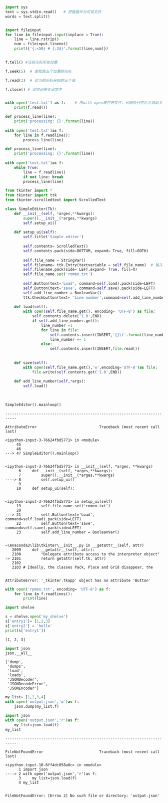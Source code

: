 

```python
import sys
text = sys.stdin.read()   # 把键盘作为可读文件
words = text.split()


import fileinput
for line in fileinput.input(inplace = True):
    line = line.rstrip()
    num = fileinput.lineno()
    print({'{:<50} # {:2d}'.format(line,num)})
    
```


```python
f.tell() #当前光标所在位置
```


```python
f.seek(5)  # 查找第五个位置的光标
```


```python
f.read(3)  # 读当前光标开始的三个值
```


```python
f.close() # 读完记得关闭文件
```


```python

```


```python
with open('test.txt') as f:    # 用with open来打开文件，代码执行完后会自动关闭，无需担心，现在都在用with open来打开文件的
    print(f.read())
```


```python
def process_line(line):
    print('processing: {}'.format(line))
    
with open('test.txt')as f:
    for line in f.readline():
        process_line(line)
```


```python
def process_line(line):
    print('processing: {}'.format(line))
    
with open('test.txt')as f:
    while True:
        line = f.readline()
        if not line: break
        process_line(line)

```


```python
from tkinter import *
from tkinter import ttk
from tkinter.scrolledtext import ScrolledText

class SimpleEditor(Tk):
    def __init__(self, *arges,**kwargs):
        super().__init__(*arges,**kwargs)
        self.setup_ui()
        
    def setup_ui(self):
        self.title('Simple editor')
        
        self.contents= ScrolledText()
        self.contents.pack(side=BOTTOM, expand= True, fill=BOTH)
        
        self.file_name = StringVar()
        self.filename= ttk.Entry(textvariable = self.file_name)  # 输入控件，绑定输入的file_name
        self.filename.pack(side= LEFT,expand= True, fill=X)
        self.file_name.set('romeo.txt')
        
        self.Button(text='Load', command=self.load).pack(side=LEFT)
        self.Button(text='save', command=self.save).pack(side=LEFT)
        self.add_line_number = BooleanVar()
        ttk.Checkbutton(text= 'Line number',command=self.add_line_number,variable=self.add_line_number).pack(side=LEFT)
        
    def load(self):
        with open(self.file_name.get(), encoding= 'UTF-8') as file:
            self.contents.delete('1.0',END)
            if self.add_line_number.get():
                line_number =1
                for line in file:
                    self.contents.insert(INSERT,'{}\t'.format(line_number)+line)
                    line_number += 1
                else:
                    self.contents.insert(INSERT,file.read())
            
    
    def save(self):
        with open(self.file_name.get(),'w',encoding='UTF-8')as file:
            file.write(self.contents.get('1.0',END))
            
    def add_line_number(self,*args):
        self.load()
            
            
    
SimpleEditor().mainloop()        
```


    ---------------------------------------------------------------------------

    AttributeError                            Traceback (most recent call last)

    <ipython-input-3-76624fbd5771> in <module>
         45 
         46 
    ---> 47 SimpleEditor().mainloop()
    

    <ipython-input-3-76624fbd5771> in __init__(self, *arges, **kwargs)
          6     def __init__(self, *arges,**kwargs):
          7         super().__init__(*arges,**kwargs)
    ----> 8         self.setup_ui()
          9 
         10     def setup_ui(self):
    

    <ipython-input-3-76624fbd5771> in setup_ui(self)
         19         self.file_name.set('romeo.txt')
         20 
    ---> 21         self.Button(text='Load', command=self.load).pack(side=LEFT)
         22         self.Button(text='save', command=self.save).pack(side=LEFT)
         23         self.add_line_number = BooleanVar()
    

    ~\Anaconda3\lib\tkinter\__init__.py in __getattr__(self, attr)
       2099     def __getattr__(self, attr):
       2100         "Delegate attribute access to the interpreter object"
    -> 2101         return getattr(self.tk, attr)
       2102 
       2103 # Ideally, the classes Pack, Place and Grid disappear, the
    

    AttributeError: '_tkinter.tkapp' object has no attribute 'Button'



```python
with open('rpmeo.txt', encoding= 'UTF-8') as f:
    for line in f.readlines():
        print(line)
```


```python
import shelve 

s = shelve.open('my_shelve')
s['entry1']= [1,2,3]
s['entry2'] = 'hello'
print(s['entry1'])
```

    [1, 2, 3]
    


```python
import json
json.__all__
```




    ['dump',
     'dumps',
     'load',
     'loads',
     'JSONDecoder',
     'JSONDecodeError',
     'JSONEncoder']




```python
my_list= [1,2,3,4]
with open('output.json','w')as f:
    json.dump(my_list,f)
```


```python
import json
with open('output.json','r')as f:
    my_list=json.load(f)
my_list
```


    ---------------------------------------------------------------------------

    FileNotFoundError                         Traceback (most recent call last)

    <ipython-input-10-6ff4dc058a8c> in <module>
          1 import json
    ----> 2 with open('output.json','r')as f:
          3     my_list=json.load(f)
          4 my_list
    

    FileNotFoundError: [Errno 2] No such file or directory: 'output.json'

